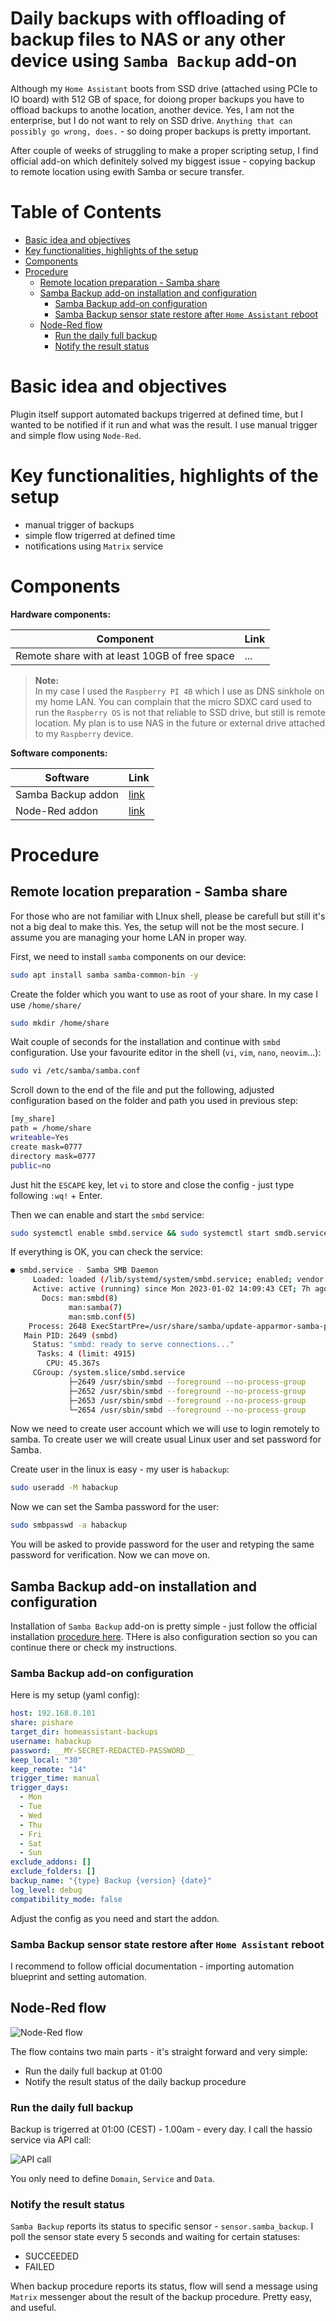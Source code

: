# Daily backups with offloading of backup files to NAS or any other device using `Samba Backup` add-on

Although my `Home Assistant` boots from SSD drive (attached using PCIe to IO board) with 512 GB of space, for doiong proper backups you have to offload backups to anothe location, another device. Yes, I am not the enterprise, but I do not want to rely on SSD drive. `Anything that can possibly go wrong, does.` - so doing proper backups is pretty important.

After couple of weeks of struggling to make a proper scripting setup, I find official add-on which definitely solved my biggest issue - copying backup to remote location using ewith Samba or secure transfer.

# Table of Contents

- [Basic idea and objectives](#basic-idea-and-objectives)
- [Key functionalities, highlights of the setup](#key-functionalities-highlights-of-the-setup)
- [Components](#components)
- [Procedure](#procedure)
  - [Remote location preparation - Samba share](#remote-location-preparation---samba-share)
  - [Samba Backup add-on installation and configuration](#samba-backup-add-on-installation-and-configuration)
    - [Samba Backup add-on configuration](#samba-backup-add-on-configuration)
    - [Samba Backup sensor state restore after `Home Assistant` reboot](#samba-backup-sensor-state-restore-after-home-assistant-reboot)
  - [Node-Red flow](#node-red-flow)
    - [Run the daily full backup](#run-the-daily-full-backup)
    - [Notify the result status](#notify-the-result-status)


# Basic idea and objectives

Plugin itself support automated backups trigerred at defined time, but I wanted to be notified if it run and what was the result. I use manual trigger and simple flow using `Node-Red`.

# Key functionalities, highlights of the setup

- manual trigger of backups
- simple flow trigerred at defined time
- notifications using `Matrix` service

# Components

**Hardware components:**

| Component | Link |
| --- | --- |
| Remote share with at least 10GB of free space | ... |

>**Note:**<br>In my case I used the `Raspberry PI 4B` which I use as DNS sinkhole on my home LAN. You can complain that the micro SDXC card used to run the `Raspberry OS` is not that reliable to SSD drive, but still is remote location. My plan is to use NAS in the future or external drive attached to my `Raspberry` device.

**Software components:**

| Software | Link |
| --- | --- |
| Samba Backup addon | [link](https://github.com/thomasmauerer/hassio-addons/tree/master/samba-backup) |
| Node-Red addon | [link](https://github.com/hassio-addons/addon-node-red) |

# Procedure

## Remote location preparation - Samba share

For those who are not familiar with LInux shell, please be carefull but still it's not a big deal to make this. Yes, the setup will not be the most secure. I assume you are managing your home LAN in proper way.

First, we need to install `samba` components on our device:

```bash
sudo apt install samba samba-common-bin -y
```

Create the folder which you want to use as root of your share. In my case I use `/home/share/`

```bash
sudo mkdir /home/share
```

Wait couple of seconds for the installation and continue with `smbd` configuration. Use your favourite editor in the shell (`vi`, `vim`, `nano`, `neovim`...):

```bash
sudo vi /etc/samba/samba.conf
```

Scroll down to the end of the file and put the following, adjusted configuration based on the folder and path you used in previous step:

```bash
[my_share]
path = /home/share
writeable=Yes
create mask=0777
directory mask=0777
public=no
```

Just hit the `ESCAPE` key, let `vi` to store and close the config - just type following `:wq!` + Enter. 

Then we can enable and start the `smbd` service:

```bash
sudo systemctl enable smbd.service && sudo systemctl start smdb.service
```

If everything is OK, you can check the service:

```bash
● smbd.service - Samba SMB Daemon
     Loaded: loaded (/lib/systemd/system/smbd.service; enabled; vendor preset: enabled)
     Active: active (running) since Mon 2023-01-02 14:09:43 CET; 7h ago
       Docs: man:smbd(8)
             man:samba(7)
             man:smb.conf(5)
    Process: 2648 ExecStartPre=/usr/share/samba/update-apparmor-samba-profile (code=exited, status=0/SUCCESS)
   Main PID: 2649 (smbd)
     Status: "smbd: ready to serve connections..."
      Tasks: 4 (limit: 4915)
        CPU: 45.367s
     CGroup: /system.slice/smbd.service
             ├─2649 /usr/sbin/smbd --foreground --no-process-group
             ├─2652 /usr/sbin/smbd --foreground --no-process-group
             ├─2653 /usr/sbin/smbd --foreground --no-process-group
             └─2654 /usr/sbin/smbd --foreground --no-process-group
```

Now we need to create user account which we will use to login remotely to samba. To create user we will create usual Linux user and set password for Samba.

Create user in the linux is easy - my user is `habackup`:

```bash
sudo useradd -M habackup
```

Now we can set the Samba password for the user:

```bash
sudo smbpasswd -a habackup
```

You will be asked to provide password for the user and retyping the same password for verification. Now we can move on.

## Samba Backup add-on installation and configuration

Installation of `Samba Backup` add-on is pretty simple - just follow the official installation [procedure here](https://github.com/thomasmauerer/hassio-addons/tree/master/samba-backup#installation). THere is also configuration section so you can continue there or check my instructions.

### Samba Backup add-on configuration

Here is my setup (yaml config):

```yaml
host: 192.168.0.101
share: pishare
target_dir: homeassistant-backups
username: habackup
password: __MY-SECRET-REDACTED-PASSWORD__
keep_local: "30"
keep_remote: "14"
trigger_time: manual
trigger_days:
  - Mon
  - Tue
  - Wed
  - Thu
  - Fri
  - Sat
  - Sun
exclude_addons: []
exclude_folders: []
backup_name: "{type} Backup {version} {date}"
log_level: debug
compatibility_mode: false
```

Adjust the config as you need and start the addon.

### Samba Backup sensor state restore after `Home Assistant` reboot

I recommend to follow official documentation - importing automation blueprint and setting automation.

## Node-Red flow

![Node-Red flow](images/node-red-backup-flow.png)

The flow contains two main parts - it's straight forward and very simple:
- Run the daily full backup at 01:00
- Notify the result status of the daily backup procedure

### Run the daily full backup

Backup is trigerred at 01:00 (CEST) - 1.00am - every day. I call the hassio service via API call:

![API call](images/hassio-api.png)

You only need to define `Domain`, `Service` and `Data`. 

### Notify the result status

`Samba Backup` reports its status to specific sensor - `sensor.samba_backup`. I poll the sensor state every 5 seconds and waiting for certain statuses:
- SUCCEEDED
- FAILED

When backup procedure reports its status, flow will send a message using `Matrix` messenger about the result of the backup procedure. Pretty easy, and useful.
